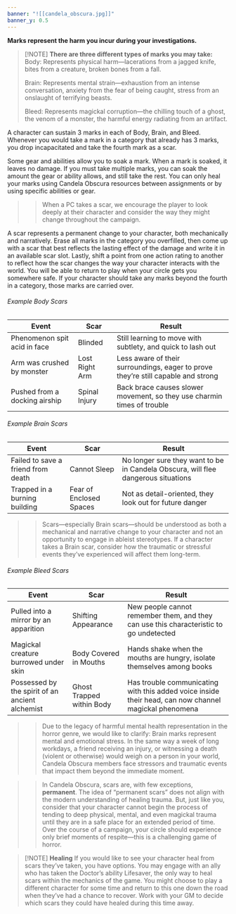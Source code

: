 ```yaml
---
banner: "![[candela_obscura.jpg]]"
banner_y: 0.5
---
```

**Marks represent the harm you incur during your investigations.**


> [!NOTE] **There are three different types of marks you may take:**
> Body: Represents physical harm—lacerations from a jagged knife, bites from a creature, broken bones from a fall.
> 
> Brain: Represents mental strain—exhaustion from an intense conversation, anxiety from the fear of being caught, stress from an onslaught of terrifying beasts.
> 
> Bleed: Represents magickal corruption—the chilling touch of a ghost, the venom of a monster, the harmful energy radiating from an artifact.

A character can sustain 3 marks in each of Body, Brain, and Bleed. Whenever you would take a mark in a category that already has 3 marks, you drop incapacitated and take the fourth mark as a scar.

Some gear and abilities allow you to soak a mark. When a mark is soaked, it leaves no damage. If you must take multiple marks, you can soak the amount the gear or ability allows, and still take the rest. You can only heal your marks using Candela Obscura resources between assignments or by using specific abilities or gear.

>> When a PC takes a scar, we encourage the player to look deeply at their character and consider the way they might change throughout the campaign.

A scar represents a permanent change to your character, both mechanically and narratively. Erase all marks in the category you overfilled, then come up with a scar that best reflects the lasting effect of the damage and write it in an available scar slot. Lastly, shift a point from one action rating to another to reflect how the scar changes the way your character interacts with the world. You will be able to return to play when your circle gets you somewhere safe. If your character should take any marks beyond the fourth in a category, those marks are carried over.

###### Example Body Scars

| Event | Scar | Result |
|------|------|------|
| Phenomenon spit acid in face | Blinded | Still learning to move with subtlety, and quick to lash out |
| Arm was crushed by monster | Lost Right Arm | Less aware of their surroundings, eager to prove they’re still capable and strong |
| Pushed from a docking airship | Spinal Injury | Back brace causes slower movement, so they use charmin times of trouble |


###### Example Brain Scars

| Event | Scar | Result |
|------|------|------|
| Failed to save a friend from death | Cannot Sleep | No longer sure they want to be in Candela Obscura, will flee dangerous situations |
| Trapped in a burning building | Fear of Enclosed Spaces | Not as detail-oriented, they look out for future danger | 

>> Scars—especially Brain scars—should be understood as both a mechanical and narrative change to your character and not an opportunity to engage in ableist stereotypes.
>> If a character takes a Brain scar, consider how the traumatic or stressful events they’ve experienced will affect them long-term.


###### Example Bleed Scars

| Event | Scar | Result |
|------|------|------|
| Pulled into a mirror by an apparition | Shifting Appearance | New people cannot remember them, and they can use this characteristic to go undetected |
| Magickal creature burrowed under skin | Body Covered in Mouths| Hands shake when the mouths are hungry, isolate themselves among books|
| Possessed by the spirit of an ancient alchemist| Ghost Trapped within Body | Has trouble communicating with this added voice inside their head, can now channel magickal phenomena| 



>>Due to the legacy of harmful mental health representation in the horror genre, we would like to clarify: Brain marks represent mental and emotional stress. In the same way a week of long workdays, a friend receiving an injury, or witnessing a death (violent or otherwise) would weigh on a person in your world, Candela Obscura members face stressors and traumatic events that impact them beyond the immediate moment.

>> In Candela Obscura, scars are, with few exceptions, **permanent**. The idea of “permanent scars” does not align with the modern understanding of healing trauma. But, just like you, consider that your character cannot begin the process of tending to deep physical, mental, and even magickal trauma until they are in a safe place for an extended period of time. Over the course of a campaign, your circle should experience only brief moments of respite—this is a challenging game of horror.

>[!NOTE] **Healing**
> If you would like to see your character heal from scars they’ve taken, you have options. You may engage with an ally who has taken the Doctor’s ability Lifesaver, the only way to heal scars within the mechanics of the game. You might choose to play a different character for some time and return to this one down the road when they’ve had a chance to recover. Work with your GM to decide which scars they could have healed during this time away.
